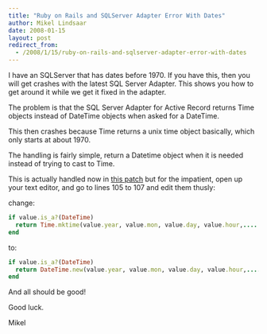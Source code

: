 ```yaml
---
title: "Ruby on Rails and SQLServer Adapter Error With Dates"
author: Mikel Lindsaar
date: 2008-01-15
layout: post
redirect_from:
  - /2008/1/15/ruby-on-rails-and-sqlserver-adapter-error-with-dates
---
```

I have an SQLServer that has dates before 1970. If you have this, then
you will get crashes with the latest SQL Server Adapter. This shows you
how to get around it while we get it fixed in the adapter.

The problem is that the SQL Server Adapter for Active Record returns
Time objects instead of DateTime objects when asked for a DateTime.

This then crashes because Time returns a unix time object basically,
which only starts at about 1970.

The handling is fairly simple, return a Datetime object when it is
needed instead of trying to cast to Time.

This is actually handled now in [this
patch](http://dev.rubyonrails.org/attachment/ticket/10073/sqlserver_test_datetime.patch)
but for the impatient, open up your text editor, and go to lines 105 to
107 and edit them thusly:

change:

``` ruby
if value.is_a?(DateTime) 
  return Time.mktime(value.year, value.mon, value.day, value.hour,.... 
end
```

to:

``` ruby
if value.is_a?(DateTime) 
  return DateTime.new(value.year, value.mon, value.day, value.hour,....
end
```

And all should be good!

Good luck.

Mikel

